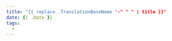 ```yaml
---
title: "{{ replace .TranslationBaseName "-" " " | title }}"
date: {{ .Date }}
tags:
  -
---
```



<!--more-->
